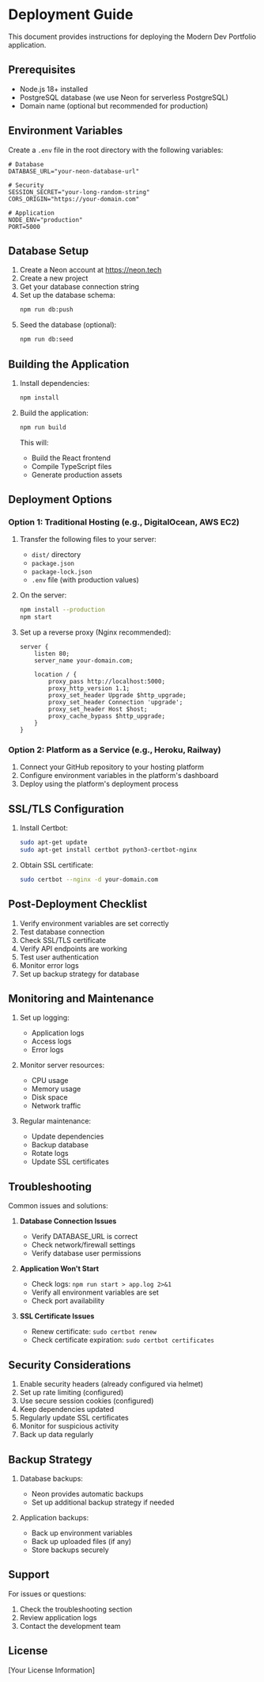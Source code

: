 # Deployment Guide

This document provides instructions for deploying the Modern Dev Portfolio application.

## Prerequisites

- Node.js 18+ installed
- PostgreSQL database (we use Neon for serverless PostgreSQL)
- Domain name (optional but recommended for production)

## Environment Variables

Create a `.env` file in the root directory with the following variables:

```env
# Database
DATABASE_URL="your-neon-database-url"

# Security
SESSION_SECRET="your-long-random-string"
CORS_ORIGIN="https://your-domain.com"

# Application
NODE_ENV="production"
PORT=5000
```

## Database Setup

1. Create a Neon account at https://neon.tech
2. Create a new project
3. Get your database connection string
4. Set up the database schema:
   ```bash
   npm run db:push
   ```
5. Seed the database (optional):
   ```bash
   npm run db:seed
   ```

## Building the Application

1. Install dependencies:

   ```bash
   npm install
   ```

2. Build the application:
   ```bash
   npm run build
   ```
   This will:
   - Build the React frontend
   - Compile TypeScript files
   - Generate production assets

## Deployment Options

### Option 1: Traditional Hosting (e.g., DigitalOcean, AWS EC2)

1. Transfer the following files to your server:

   - `dist/` directory
   - `package.json`
   - `package-lock.json`
   - `.env` file (with production values)

2. On the server:

   ```bash
   npm install --production
   npm start
   ```

3. Set up a reverse proxy (Nginx recommended):

   ```nginx
   server {
       listen 80;
       server_name your-domain.com;

       location / {
           proxy_pass http://localhost:5000;
           proxy_http_version 1.1;
           proxy_set_header Upgrade $http_upgrade;
           proxy_set_header Connection 'upgrade';
           proxy_set_header Host $host;
           proxy_cache_bypass $http_upgrade;
       }
   }
   ```

### Option 2: Platform as a Service (e.g., Heroku, Railway)

1. Connect your GitHub repository to your hosting platform
2. Configure environment variables in the platform's dashboard
3. Deploy using the platform's deployment process

## SSL/TLS Configuration

1. Install Certbot:

   ```bash
   sudo apt-get update
   sudo apt-get install certbot python3-certbot-nginx
   ```

2. Obtain SSL certificate:
   ```bash
   sudo certbot --nginx -d your-domain.com
   ```

## Post-Deployment Checklist

1. Verify environment variables are set correctly
2. Test database connection
3. Check SSL/TLS certificate
4. Verify API endpoints are working
5. Test user authentication
6. Monitor error logs
7. Set up backup strategy for database

## Monitoring and Maintenance

1. Set up logging:

   - Application logs
   - Access logs
   - Error logs

2. Monitor server resources:

   - CPU usage
   - Memory usage
   - Disk space
   - Network traffic

3. Regular maintenance:
   - Update dependencies
   - Backup database
   - Rotate logs
   - Update SSL certificates

## Troubleshooting

Common issues and solutions:

1. **Database Connection Issues**

   - Verify DATABASE_URL is correct
   - Check network/firewall settings
   - Verify database user permissions

2. **Application Won't Start**

   - Check logs: `npm run start > app.log 2>&1`
   - Verify all environment variables are set
   - Check port availability

3. **SSL Certificate Issues**
   - Renew certificate: `sudo certbot renew`
   - Check certificate expiration: `sudo certbot certificates`

## Security Considerations

1. Enable security headers (already configured via helmet)
2. Set up rate limiting (configured)
3. Use secure session cookies (configured)
4. Keep dependencies updated
5. Regularly update SSL certificates
6. Monitor for suspicious activity
7. Back up data regularly

## Backup Strategy

1. Database backups:

   - Neon provides automatic backups
   - Set up additional backup strategy if needed

2. Application backups:
   - Back up environment variables
   - Back up uploaded files (if any)
   - Store backups securely

## Support

For issues or questions:

1. Check the troubleshooting section
2. Review application logs
3. Contact the development team

## License

[Your License Information]
